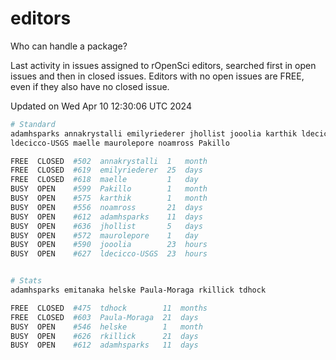# editors

Who can handle a package?

Last activity in issues assigned to rOpenSci editors, searched first in open
issues and then in closed issues. Editors with no open issues are FREE, even if
they also have no closed issue.


Updated on Wed Apr 10 12:30:06 UTC 2024

```bash
# Standard
adamhsparks annakrystalli emilyriederer jhollist jooolia karthik ldecicco
ldecicco-USGS maelle maurolepore noamross Pakillo

FREE  CLOSED  #502  annakrystalli  1   month
FREE  CLOSED  #619  emilyriederer  25  days
FREE  CLOSED  #618  maelle         1   day
BUSY  OPEN    #599  Pakillo        1   month
BUSY  OPEN    #575  karthik        1   month
BUSY  OPEN    #556  noamross       21  days
BUSY  OPEN    #612  adamhsparks    11  days
BUSY  OPEN    #636  jhollist       5   days
BUSY  OPEN    #572  maurolepore    1   day
BUSY  OPEN    #590  jooolia        23  hours
BUSY  OPEN    #627  ldecicco-USGS  23  hours


# Stats
adamhsparks emitanaka helske Paula-Moraga rkillick tdhock

FREE  CLOSED  #475  tdhock        11  months
FREE  CLOSED  #603  Paula-Moraga  21  days
BUSY  OPEN    #546  helske        1   month
BUSY  OPEN    #626  rkillick      21  days
BUSY  OPEN    #612  adamhsparks   11  days
```
